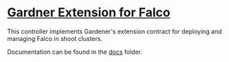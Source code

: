 # [Gardner Extension for Falco](https://gardener.cloud)

This controller implements Gardener's extension contract for deploying and managing Falco in shoot clusters.

Documentation can be found in the [docs](docs) folder.